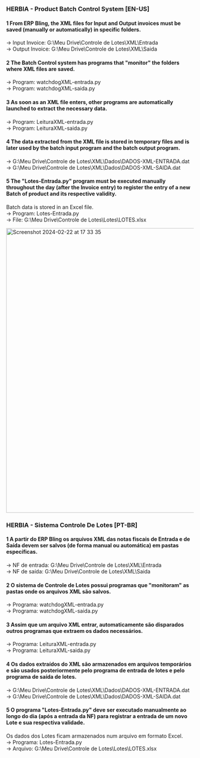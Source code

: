### HERBIA - Product Batch Control System [EN-US]

#### 1 From ERP Bling, the XML files for Input and Output invoices must be saved (manually or automatically) in specific folders.<br>
→ Input Invoice: G:\Meu Drive\Controle de Lotes\XML\Entrada<br>
→ Output Invoice: G:\Meu Drive\Controle de Lotes\XML\Saida

#### 2 The Batch Control system has programs that "monitor" the folders where XML files are saved.<br>
→ Program: watchdogXML-entrada.py<br>
→ Program: watchdogXML-saida.py

#### 3 As soon as an XML file enters, other programs are automatically launched to extract the necessary data.<br>
→ Program: LeituraXML-entrada.py<br>
→ Program: LeituraXML-saida.py

#### 4 The data extracted from the XML file is stored in temporary files and is later used by the batch input program and the batch output program.<br>
→ G:\Meu Drive\Controle de Lotes\XML\Dados\DADOS-XML-ENTRADA.dat<br>
→ G:\Meu Drive\Controle de Lotes\\XML\Dados\DADOS-XML-SAIDA.dat

#### 5 The "Lotes-Entrada.py" program must be executed manually throughout the day (after the Invoice entry) to register the entry of a new Batch of product and its respective validity.<br>
Batch data is stored in an Excel file.<br>
→ Program: Lotes-Entrada.py<br>
→ File: G:\Meu Drive\Controle de Lotes\Lotes\LOTES.xlsx

<img width="765" alt="Screenshot 2024-02-22 at 17 33 35" src="https://github.com/daltonhardt/ProductBatchControl/assets/61704761/a528f818-4541-4ad7-b8d0-4369aab3b9c7">


### HERBIA - Sistema Controle De Lotes [PT-BR]

#### 1 A partir do ERP Bling os arquivos XML das notas fiscais de Entrada e de Saída devem ser salvos (de forma manual ou automática) em pastas específicas.<br>
→ NF de entrada: G:\Meu Drive\Controle de Lotes\XML\Entrada<br>
→ NF de saída: G:\Meu Drive\Controle de Lotes\XML\Saida

#### 2 O sistema de Controle de Lotes possui programas que "monitoram" as pastas onde os arquivos XML são salvos.<br>
→ Programa: watchdogXML-entrada.py<br>
→ Programa: watchdogXML-saida.py

#### 3 Assim que um arquivo XML entrar, automaticamente são disparados outros programas que extraem os dados necessários.<br>
→ Programa: LeituraXML-entrada.py<br>
→ Programa: LeituraXML-saida.py

#### 4 Os dados extraídos do XML são armazenados em arquivos temporários e são usados posteriormente pelo programa de entrada de lotes e pelo programa de saída de lotes.<br>
→ G:\Meu Drive\Controle de Lotes\XML\Dados\DADOS-XML-ENTRADA.dat<br>
→ G:\Meu Drive\Controle de Lotes\\XML\Dados\DADOS-XML-SAIDA.dat

#### 5 O programa "Lotes-Entrada.py" deve ser executado manualmente ao longo do dia (após a entrada da NF) para registrar a entrada de um novo Lote e sua respectiva validade.<br>
Os dados dos Lotes ficam armazenados num arquivo em formato Excel.<br>
→ Programa: Lotes-Entrada.py<br>
→ Arquivo: G:\Meu Drive\Controle de Lotes\Lotes\LOTES.xlsx

